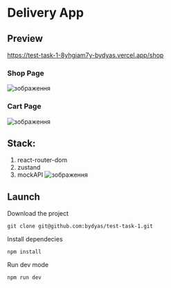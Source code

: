 # Delivery App

## Preview

https://test-task-1-8yhgiam7y-bydyas.vercel.app/shop

### Shop Page
![зображення](https://github.com/bydyas/test-task-1/assets/74198494/b7aa65a4-ee16-4ee2-a2ef-098b926a9da2)

### Cart Page
![зображення](https://github.com/bydyas/test-task-1/assets/74198494/09326871-5d5c-4df3-b3eb-a25b0cc946af)

## Stack:
1. react-router-dom
2. zustand
3. mockAPI
![зображення](https://github.com/bydyas/test-task-1/assets/74198494/de59423a-73d7-4453-b11d-c7aa170db365)

## Launch

Download the project
```
git clone git@github.com:bydyas/test-task-1.git
```
Install dependecies
```
npm install
```
Run dev mode
```
npm run dev
```
